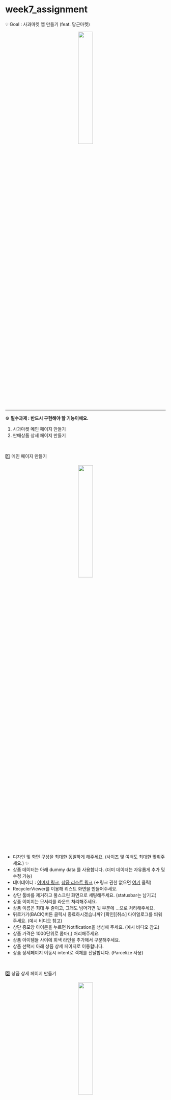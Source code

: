 # week7_assignment
💡 Goal : 사과마켓 앱 만들기 (feat. 당근마켓)

<p align="center"><img
src="https://github.com/thundevistan/week7_assignment/assets/139092551/4cee7077-9587-45da-ae22-4178c1cc9f36" width="30%" height="30%"></p>

---

⚙ **필수과제 :  반드시 구현해야 할 기능이에요.**
1. 사과마켓 메인 페이지 만들기
2. 판매상품 상세 페이지 만들기

<br>

1️⃣ 메인 페이지 만들기

<p align="center"><img
src="https://github.com/thundevistan/week7_assignment/assets/139092551/2bee64f1-59f5-499e-b734-b514f3e2097e" width="30%" height="30%"></p>

<br>

- 디자인 및 화면 구성을 최대한 동일하게 해주세요. (사이즈 및 여백도 최대한 맞춰주세요.) ✨
- 상품 데이터는 아래 dummy data 를 사용합니다. (더미 데이터는 자유롭게 추가 및 수정 가능)
- 데미데이터 : [이미지 링크](https://drive.google.com/file/d/1P5AnZI1N2AB7yNqwkgF-KxlUdDjkmrBu/view?usp=sharing),  [상품 리스트 링크](https://docs.google.com/spreadsheets/d/1m9VDxJ3Q7dLEjefnWBq4fCghtWIUFnpM/edit?usp=sharing&ouid=116688204055896164464&rtpof=true&sd=true)  (←링크 권한 없으면 [여기](https://drive.google.com/drive/folders/1ZYQIxmP8JAXpcxvQB3QekYZLYQiNlZqK?usp=sharing) 클릭)
- RecyclerViewer를 이용해 리스트 화면을 만들어주세요.
- 상단 툴바를 제거하고 풀스크린 화면으로 세팅해주세요. (statusbar는 남기고)
- 상품 이미지는 모서리를 라운드 처리해주세요.
- 상품 이름은 최대 두 줄이고, 그래도 넘어가면 뒷 부분에 …으로 처리해주세요.
- 뒤로가기(BACK)버튼 클릭시 종료하시겠습니까? [확인][취소] 다이얼로그를 띄워주세요. (예시 비디오 참고)
- 상단 종모양 아이콘을 누르면 Notification을 생성해 주세요. (예시 비디오 참고)
- 상품 가격은 1000단위로 콤마(,) 처리해주세요.
- 상품 아이템들 사이에 회색 라인을 추가해서 구분해주세요.
- 상품 선택시 아래 상품 상세 페이지로 이동합니다.
- 상품 상세페이지 이동시 intent로 객체를 전달합니다. (Parcelize 사용)

<br>

2️⃣ 상품 상세 페이지 만들기

<p align="center"><img
src="https://github.com/thundevistan/week7_assignment/assets/139092551/546cbfe9-dd36-424b-b356-43d69227817a" width="30%" height="30%"></p>

<br>

- 디자인 및 화면 구성을 최대한 동일하게 해주세요. (사이즈 및 여백도 최대한 맞춰주세요.) ✨
- 메인화면에서 전달받은 데이터로 판매자, 주소, 아이템, 글내용, 가격등을 화면에 표시합니다.
- 하단 가격표시 레이아웃을 제외하고 전체화면은 스크롤이 되어야합니다. (예시 비디오 참고)
- 상단 < 버튼을 누르면 상세 화면은 종료되고 메인화면으로 돌아갑니다.

---


⚙ **선택과제 : 필수는 아니에요~**

선택 과제는 안드로이드 앱개발 입문 강의를 기반으로 하지만 한 걸음 더 성장하기 위해 고민하며 공부한 후 구현하는 과제 입니다.  혼자, 또는 팀원과 함께 공부하며 도전해보세요!!

<br>

### 1. 스크롤 상단 이동!

- 스크롤을 최상단으로 이동시키는 플로팅 버튼 기능 추가
- 플로팅 버튼은 스크롤을 아래로 내릴 때 나타나며, 스크롤이 최상단일때 사라집니다.
- 플로팅 버튼을 누르면 스크롤을 최상단으로 이동시킵니다.
- 플로팅 버튼은 나타나고 사라질때 fade 효과가 있습니다.
- 플로팅 버튼을 클릭하면(pressed) 아이콘 색이 변경됩니다.
- 참고 영상

- 

### 2. 상품 삭제하기!

- 상품을 롱클릭 했을때 삭제 여부를 묻는 다이얼로그를 띄우고
- 확인을 선택시 해당 항목을 삭제하고 리스트를 업데이트한다.
- 해당 상품이 삭제되었는지 확인!!
- 참고 영상

- ### *3. [찐도전과제] 좋아요 처리!!  ← 많은 고민이 필요합니다.*

- 상품 상세 화면에서 좋아요 선택시 아이콘 변경 및 Snackbar 메세지 표시
- 메인 화면으로 돌아오면 해당 상품에 좋아요 표시 및 좋아요 카운트 +1
- 상세 화면에서 좋아요 해제시 이전 상태로 되돌림
- 참고 영상
